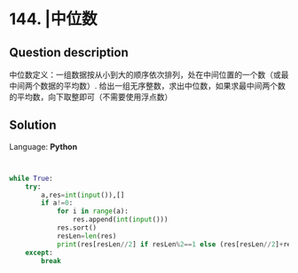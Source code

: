 # 144. |中位数

## Question description


中位数定义：一组数据按从小到大的顺序依次排列，处在中间位置的一个数（或最中间两个数据的平均数）.
给出一组无序整数，求出中位数，如果求最中间两个数的平均数，向下取整即可（不需要使用浮点数）


## Solution

Language: **Python**

```Python


while True:
    try:
        a,res=int(input()),[]
        if a!=0:
            for i in range(a):
                res.append(int(input()))
            res.sort()
            resLen=len(res)
            print(res[resLen//2] if resLen%2==1 else (res[resLen//2]+res[resLen//2-1])//2)
    except:
        break
```


